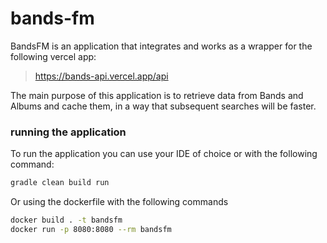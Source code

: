 # bands-fm

BandsFM is an application that integrates and works as a wrapper for the following vercel app:

> https://bands-api.vercel.app/api

The main purpose of this application is to retrieve data from Bands and Albums and cache them, in a way that subsequent searches will be faster.

### running the application

To run the application you can use your IDE of choice or with the following command:

```sh
gradle clean build run
```

Or using the dockerfile with the following commands

```sh
docker build . -t bandsfm
docker run -p 8080:8080 --rm bandsfm
```
